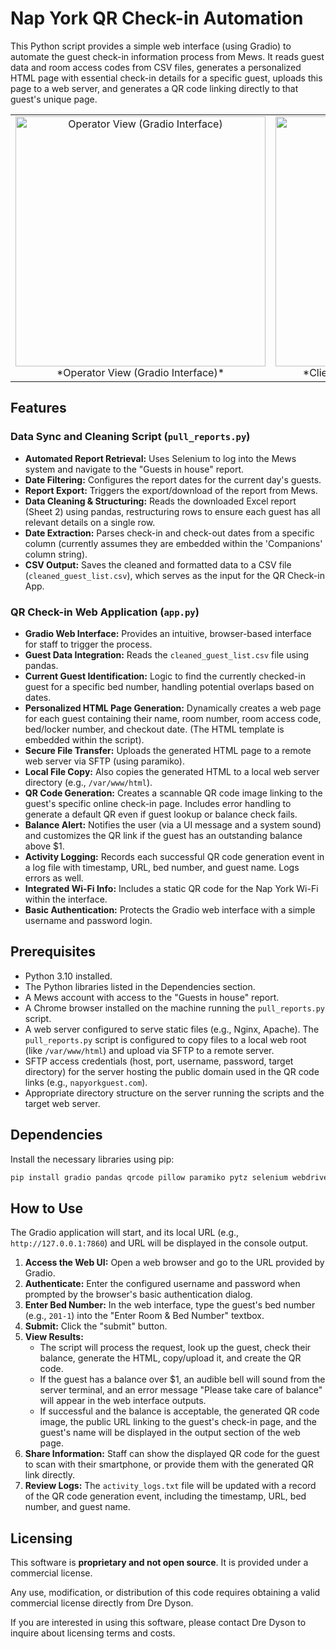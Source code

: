# Nap York QR Check-in Automation

This Python script provides a simple web interface (using Gradio) to automate the guest check-in information process from Mews. It reads guest data and room access codes from CSV files, generates a personalized HTML page with essential check-in details for a specific guest, uploads this page to a web server, and generates a QR code linking directly to that guest's unique page.

<table>
<tr>
<td style="text-align:center;">
<!-- Operator View Image -->
<img src="https://dredyson.com/wp-content/uploads/2025/05/Screenshot-2025-05-08-at-3.25.56 PM.png" alt="Operator View (Gradio Interface)" width="400">
<br>
*Operator View (Gradio Interface)*
</td>
<td style="text-align:center;">
<!-- Client View Image -->
<img src="https://dredyson.com/wp-content/uploads/2025/05/Screenshot-2025-05-08-at-3.25.42 PM.png" alt="Client View (HTML Page)" width="400">
<br>
*Client View (Personalized HTML Page)*
</td>
</tr>
</table>


## Features

### Data Sync and Cleaning Script (`pull_reports.py`)

*   **Automated Report Retrieval:** Uses Selenium to log into the Mews system and navigate to the "Guests in house" report.
*   **Date Filtering:** Configures the report dates for the current day's guests.
*   **Report Export:** Triggers the export/download of the report from Mews.
*   **Data Cleaning & Structuring:** Reads the downloaded Excel report (Sheet 2) using pandas, restructuring rows to ensure each guest has all relevant details on a single row.
*   **Date Extraction:** Parses check-in and check-out dates from a specific column (currently assumes they are embedded within the 'Companions' column string).
*   **CSV Output:** Saves the cleaned and formatted data to a CSV file (`cleaned_guest_list.csv`), which serves as the input for the QR Check-in App.

### QR Check-in Web Application (`app.py`)

*   **Gradio Web Interface:** Provides an intuitive, browser-based interface for staff to trigger the process.
*   **Guest Data Integration:** Reads the `cleaned_guest_list.csv` file using pandas.
*   **Current Guest Identification:** Logic to find the currently checked-in guest for a specific bed number, handling potential overlaps based on dates.
*   **Personalized HTML Page Generation:** Dynamically creates a web page for each guest containing their name, room number, room access code, bed/locker number, and checkout date. (The HTML template is embedded within the script).
*   **Secure File Transfer:** Uploads the generated HTML page to a remote web server via SFTP (using paramiko).
*   **Local File Copy:** Also copies the generated HTML to a local web server directory (e.g., `/var/www/html`).
*   **QR Code Generation:** Creates a scannable QR code image linking to the guest's specific online check-in page. Includes error handling to generate a default QR even if guest lookup or balance check fails.
*   **Balance Alert:** Notifies the user (via a UI message and a system sound) and customizes the QR link if the guest has an outstanding balance above $1.
*   **Activity Logging:** Records each successful QR code generation event in a log file with timestamp, URL, bed number, and guest name. Logs errors as well.
*   **Integrated Wi-Fi Info:** Includes a static QR code for the Nap York Wi-Fi within the interface.
*   **Basic Authentication:** Protects the Gradio web interface with a simple username and password login.

## Prerequisites

*   Python 3.10 installed.
*   The Python libraries listed in the Dependencies section.
*   A Mews account with access to the "Guests in house" report.
*   A Chrome browser installed on the machine running the `pull_reports.py` script.
*   A web server configured to serve static files (e.g., Nginx, Apache). The `pull_reports.py` script is configured to copy files to a local web root (like `/var/www/html`) and upload via SFTP to a remote server.
*   SFTP access credentials (host, port, username, password, target directory) for the server hosting the public domain used in the QR code links (e.g., `napyorkguest.com`).
*   Appropriate directory structure on the server running the scripts and the target web server.

## Dependencies

Install the necessary libraries using pip:

```bash
pip install gradio pandas qrcode pillow paramiko pytz selenium webdriver-manager openpyxl requests beautifulsoup4
```


## How to Use 
The Gradio application will start, and its local URL (e.g., `http://127.0.0.1:7860`) and URL will be displayed in the console output.
1.  **Access the Web UI:** Open a web browser and go to the URL provided by Gradio.
2.  **Authenticate:** Enter the configured username and password when prompted by the browser's basic authentication dialog.
3.  **Enter Bed Number:** In the web interface, type the guest's bed number (e.g., `201-1`) into the "Enter Room & Bed Number" textbox.
4.  **Submit:** Click the "submit" button.
5.  **View Results:**
    *   The script will process the request, look up the guest, check their balance, generate the HTML, copy/upload it, and create the QR code.
    *   If the guest has a balance over $1, an audible bell will sound from the server terminal, and an error message "Please take care of balance" will appear in the web interface outputs.
    *   If successful and the balance is acceptable, the generated QR code image, the public URL linking to the guest's check-in page, and the guest's name will be displayed in the output section of the web page.
6.  **Share Information:** Staff can show the displayed QR code for the guest to scan with their smartphone, or provide them with the generated QR link directly.
7.  **Review Logs:** The `activity_logs.txt` file will be updated with a record of the QR code generation event, including the timestamp, URL, bed number, and guest name.



## Licensing

This software is **proprietary and not open source**. It is provided under a commercial license.

Any use, modification, or distribution of this code requires obtaining a valid commercial license directly from Dre Dyson.

If you are interested in using this software, please contact Dre Dyson to inquire about licensing terms and costs.

